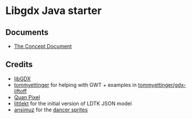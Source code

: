 # Libgdx Java starter

## Documents
* [The Concept Document](/documents/The%20Concept%20Document.md)

## Credits

- [libGDX](https://libgdx.com/)
- [tommyettinger](https://github.com/tommyettinger) for helping with GWT + examples in [tommyettinger/gdx-liftoff](https://github.com/tommyettinger/gdx-liftoff)
- [Quan Pixel](https://diaowinner.itch.io/galmuri-extended)
- [littlekt](https://github.com/littlektframework/littlekt) for the initial version of LDTK JSON model
- [ansimuz](https://opengameart.org/users/ansimuz) for the [dancer sprites](https://opengameart.org/content/dancing-girl-sprites)
